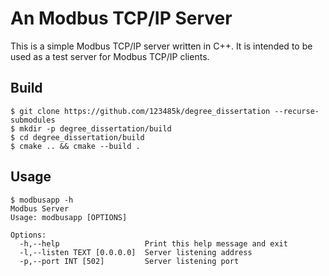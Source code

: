 # An Modbus TCP/IP Server
This is a simple Modbus TCP/IP server written in C++.
It is intended to be used as a test server for Modbus TCP/IP clients.
## Build
```shell
$ git clone https://github.com/123485k/degree_dissertation --recurse-submodules
$ mkdir -p degree_dissertation/build
$ cd degree_dissertation/build
$ cmake .. && cmake --build .
```
## Usage
```shell
$ modbusapp -h
Modbus Server
Usage: modbusapp [OPTIONS]

Options:
  -h,--help                   Print this help message and exit
  -l,--listen TEXT [0.0.0.0]  Server listening address
  -p,--port INT [502]         Server listening port
```